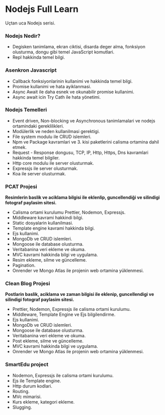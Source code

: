 # Nodejs Full Learn
Uçtan uca Nodejs serisi.

### Nodejs Nedir?
  - Degisken tanimlama, ekran ciktisi, disarda deger alma, fonksiyon olusturma, dongu gibi temel JavaScript komutlari.
  - Repl hakkinda temel bilgi.
### Asenkron Javascript
  - Callback fonksiyonlarinin kullanimi ve hakkinda temel bilgi.
  - Promise kullanimi ve hata ayiklanmasi.
  - Async Await ile daha esnek ve okunabilir promise kullanimi.
  - Async await icin Try Cath ile hata yönetimi.
### Nodejs Temelleri
  - Event driven, Non-blocking ve Asynchronous tanimlamalari ve nodejs ortamindaki gereklilikleri.
  - Modülerlik ve neden kullanilmasi gerektigi.
  - File system modulu ile CRUD islemleri.
  - Npm ve Package kavramlari ve 3. kisi paketlerini calisma ortamina dahil etmek.
  - Request - Response dongusu, TCP, IP, Http, Https, Dns kavramlari hakkinda temel bilgiler.
  - Http core modulu ile server olusturmak.
  - Expressjs ile server olusturmak.
  - Koa ile server olusturmak.
### PCAT Projesi
  __Resimlerin baslik ve aciklama bilgisi ile eklenlip, guncellendiği ve silindigi fotograf paylasim sitesi.__
  - Calisma ortami kurulumu Prettier, Nodemon, Expressjs.
  - Middleware kavrami hakkindi bilgi.
  - Static dosyalarin kullanilmasi.
  - Template engine kavrami hakkinda bilgi.
  - Ejs kullanimi.
  - MongoDb ve CRUD islemleri.
  - Mongoose ile database olusturma.
  - Veritabanina veri ekleme ve okuma.
  - MVC kavrami hakkinda bilgi ve uygulama.
  - Resim ekleme, silme ve güncelleme.
  - Pagination.
  - Onrender ve Mongo Atlas ile projenin web ortamina yüklenmesi.
### Clean Blog Projesi
  __Postlarin baslik, aciklama ve zaman bilgisi ile eklenip, guncellendigi ve silindigi fotograf paylasim sitesi.__
  - Prettier, Nodemon, Expressjs ile calisma ortami kurulumu.
  - Middleware, Template Engine ve Ejs bilgilendirme.
  - Ejs kullanimi.
  - MongoDb ve CRUD islemleri.
  - Mongoose ile database olusturma.
  - Veritabanina veri ekleme ve okuma.
  - Post ekleme, silme ve güncelleme.
  - MVC kavrami hakkinda bilgi ve uygulama.
  - Onrender ve Mongo Atlas ile projenin web ortamina yüklenmesi.
### SmartEdu project
  - Nodemon, Expressjs ile calisma ortami kurulumu.
  - Ejs ile Template engine.
  - Http durum kodlari.
  - Routing.
  - MVc mimarisi.
  - Kurs ekleme, kategori ekleme.
  - Slugging.
